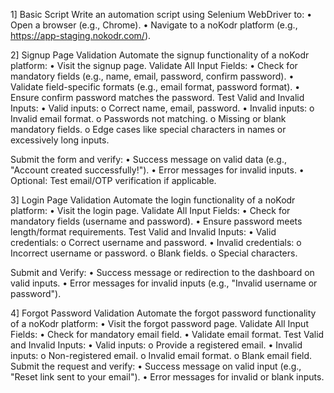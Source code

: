 1] Basic Script
Write an automation script using Selenium WebDriver to:
• Open a browser (e.g., Chrome).
• Navigate to a noKodr platform (e.g., https://app-staging.nokodr.com/).

2] Signup Page Validation
Automate the signup functionality of a noKodr platform:
• Visit the signup page.
Validate All Input Fields:
• Check for mandatory fields (e.g., name, email, password, confirm password).
• Validate field-specific formats (e.g., email format, password format).
• Ensure confirm password matches the password.
Test Valid and Invalid Inputs:
• Valid inputs:
o Correct name, email, password.
• Invalid inputs:
o Invalid email format.
o Passwords not matching.
o Missing or blank mandatory fields.
o Edge cases like special characters in names or excessively long inputs.

Submit the form and verify:
• Success message on valid data (e.g., "Account created successfully!").
• Error messages for invalid inputs.
• Optional: Test email/OTP verification if applicable.


3] Login Page Validation
Automate the login functionality of a noKodr platform:
• Visit the login page.
Validate All Input Fields:
• Check for mandatory fields (username and password).
• Ensure password meets length/format requirements.
Test Valid and Invalid Inputs:
• Valid credentials:
o Correct username and password.
• Invalid credentials:
o Incorrect username or password.
o Blank fields.
o Special characters.

Submit and Verify:
• Success message or redirection to the dashboard on valid inputs.
• Error messages for invalid inputs (e.g., "Invalid username or password").


4] Forgot Password Validation
Automate the forgot password functionality of a noKodr platform:
• Visit the forgot password page.
Validate All Input Fields:
• Check for mandatory email field.
• Validate email format.
Test Valid and Invalid Inputs:
• Valid inputs:
o Provide a registered email.
• Invalid inputs:
o Non-registered email.
o Invalid email format.
o Blank email field.
Submit the request and verify:
• Success message on valid input (e.g., "Reset link sent to your email").
• Error messages for invalid or blank inputs.
